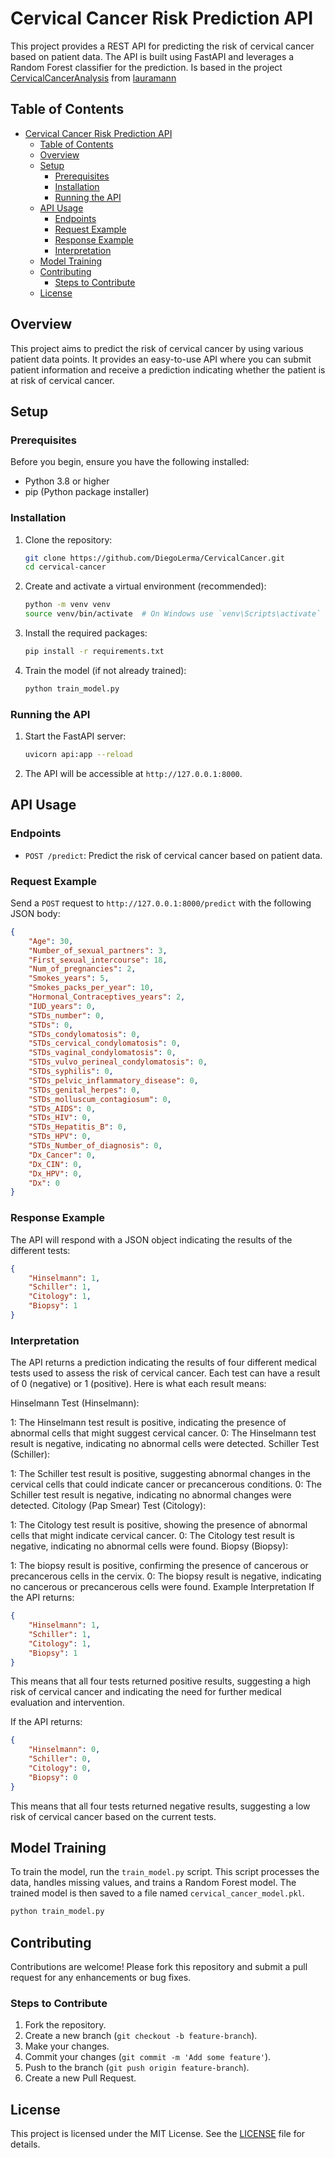 # Cervical Cancer Risk Prediction API

This project provides a REST API for predicting the risk of cervical cancer based on patient data. The API is built using FastAPI and leverages a Random Forest classifier for the prediction. Is based in the project [CervicalCancerAnalysis](https://github.com/lauramann/cervicalCancerAnalysis) from [lauramann](https://github.com/lauramann)

## Table of Contents

- [Cervical Cancer Risk Prediction API](#cervical-cancer-risk-prediction-api)
  - [Table of Contents](#table-of-contents)
  - [Overview](#overview)
  - [Setup](#setup)
    - [Prerequisites](#prerequisites)
    - [Installation](#installation)
    - [Running the API](#running-the-api)
  - [API Usage](#api-usage)
    - [Endpoints](#endpoints)
    - [Request Example](#request-example)
    - [Response Example](#response-example)
    - [Interpretation](#interpretation)
  - [Model Training](#model-training)
  - [Contributing](#contributing)
    - [Steps to Contribute](#steps-to-contribute)
  - [License](#license)

## Overview

This project aims to predict the risk of cervical cancer by using various patient data points. It provides an easy-to-use API where you can submit patient information and receive a prediction indicating whether the patient is at risk of cervical cancer.

## Setup

### Prerequisites

Before you begin, ensure you have the following installed:

- Python 3.8 or higher
- pip (Python package installer)

### Installation

1. Clone the repository:

    ```sh
    git clone https://github.com/DiegoLerma/CervicalCancer.git
    cd cervical-cancer
    ```

2. Create and activate a virtual environment (recommended):

    ```sh
    python -m venv venv
    source venv/bin/activate  # On Windows use `venv\Scripts\activate`
    ```

3. Install the required packages:

    ```sh
    pip install -r requirements.txt
    ```

4. Train the model (if not already trained):

    ```sh
    python train_model.py
    ```

### Running the API

1. Start the FastAPI server:

    ```sh
    uvicorn api:app --reload
    ```

2. The API will be accessible at `http://127.0.0.1:8000`.

## API Usage

### Endpoints

- `POST /predict`: Predict the risk of cervical cancer based on patient data.

### Request Example

Send a `POST` request to `http://127.0.0.1:8000/predict` with the following JSON body:

```json
{
    "Age": 30,
    "Number_of_sexual_partners": 3,
    "First_sexual_intercourse": 18,
    "Num_of_pregnancies": 2,
    "Smokes_years": 5,
    "Smokes_packs_per_year": 10,
    "Hormonal_Contraceptives_years": 2,
    "IUD_years": 0,
    "STDs_number": 0,
    "STDs": 0,
    "STDs_condylomatosis": 0,
    "STDs_cervical_condylomatosis": 0,
    "STDs_vaginal_condylomatosis": 0,
    "STDs_vulvo_perineal_condylomatosis": 0,
    "STDs_syphilis": 0,
    "STDs_pelvic_inflammatory_disease": 0,
    "STDs_genital_herpes": 0,
    "STDs_molluscum_contagiosum": 0,
    "STDs_AIDS": 0,
    "STDs_HIV": 0,
    "STDs_Hepatitis_B": 0,
    "STDs_HPV": 0,
    "STDs_Number_of_diagnosis": 0,
    "Dx_Cancer": 0,
    "Dx_CIN": 0,
    "Dx_HPV": 0,
    "Dx": 0
}
```

### Response Example

The API will respond with a JSON object indicating the results of the different tests:

```json
{
    "Hinselmann": 1,
    "Schiller": 1,
    "Citology": 1,
    "Biopsy": 1
}
```

### Interpretation

The API returns a prediction indicating the results of four different medical tests used to assess the risk of cervical cancer. Each test can have a result of 0 (negative) or 1 (positive). Here is what each result means:

Hinselmann Test (Hinselmann):

1: The Hinselmann test result is positive, indicating the presence of abnormal cells that might suggest cervical cancer.
0: The Hinselmann test result is negative, indicating no abnormal cells were detected.
Schiller Test (Schiller):

1: The Schiller test result is positive, suggesting abnormal changes in the cervical cells that could indicate cancer or precancerous conditions.
0: The Schiller test result is negative, indicating no abnormal changes were detected.
Citology (Pap Smear) Test (Citology):

1: The Citology test result is positive, showing the presence of abnormal cells that might indicate cervical cancer.
0: The Citology test result is negative, indicating no abnormal cells were found.
Biopsy (Biopsy):

1: The biopsy result is positive, confirming the presence of cancerous or precancerous cells in the cervix.
0: The biopsy result is negative, indicating no cancerous or precancerous cells were found.
Example Interpretation
If the API returns:

```json
{
    "Hinselmann": 1,
    "Schiller": 1,
    "Citology": 1,
    "Biopsy": 1
}
```

This means that all four tests returned positive results, suggesting a high risk of cervical cancer and indicating the need for further medical evaluation and intervention.

If the API returns:

```json
{
    "Hinselmann": 0,
    "Schiller": 0,
    "Citology": 0,
    "Biopsy": 0
}
```

This means that all four tests returned negative results, suggesting a low risk of cervical cancer based on the current tests.

## Model Training

To train the model, run the `train_model.py` script. This script processes the data, handles missing values, and trains a Random Forest model. The trained model is then saved to a file named `cervical_cancer_model.pkl`.

```sh
python train_model.py
```

## Contributing

Contributions are welcome! Please fork this repository and submit a pull request for any enhancements or bug fixes.

### Steps to Contribute

1. Fork the repository.
2. Create a new branch (`git checkout -b feature-branch`).
3. Make your changes.
4. Commit your changes (`git commit -m 'Add some feature'`).
5. Push to the branch (`git push origin feature-branch`).
6. Create a new Pull Request.

## License

This project is licensed under the MIT License. See the [LICENSE](LICENSE) file for details.
